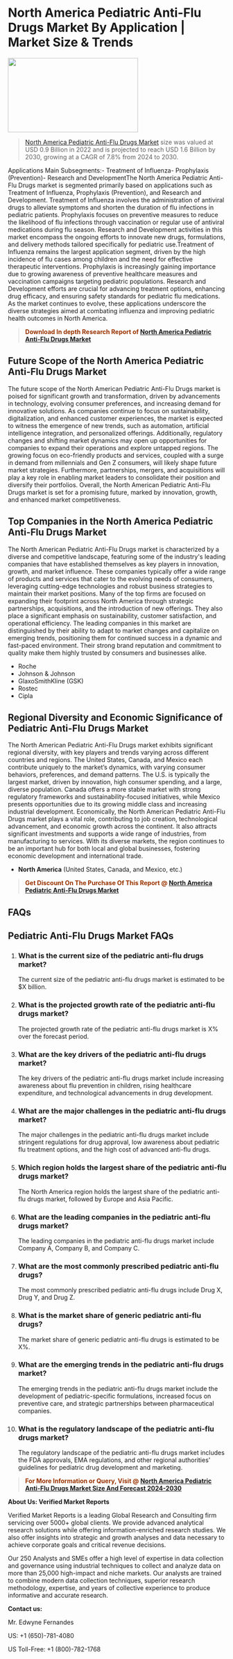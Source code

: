 <p><h1>North America Pediatric Anti-Flu Drugs Market By Application | Market Size & Trends</h1><p><img class="aligncenter size-medium wp-image-105565" src="https://ffe5etoiles.com/wp-content/uploads/2025/01/MST7-300x171.png" alt="" width="300" height="171" /></p><blockquote><p><a href="https://www.verifiedmarketreports.com/download-sample/?rid=374212&utm_source=Github-NA&utm_medium=389" target="_blank">North America Pediatric Anti-Flu Drugs Market</a> size was valued at USD 0.9 Billion in 2022 and is projected to reach USD 1.6 Billion by 2030, growing at a CAGR of 7.8% from 2024 to 2030.</p></blockquote>Applications Main Subsegments:- Treatment of Influenza- Prophylaxis (Prevention)- Research and DevelopmentThe North America Pediatric Anti-Flu Drugs market is segmented primarily based on applications such as Treatment of Influenza, Prophylaxis (Prevention), and Research and Development. Treatment of Influenza involves the administration of antiviral drugs to alleviate symptoms and shorten the duration of flu infections in pediatric patients. Prophylaxis focuses on preventive measures to reduce the likelihood of flu infections through vaccination or regular use of antiviral medications during flu season. Research and Development activities in this market encompass the ongoing efforts to innovate new drugs, formulations, and delivery methods tailored specifically for pediatric use.Treatment of Influenza remains the largest application segment, driven by the high incidence of flu cases among children and the need for effective therapeutic interventions. Prophylaxis is increasingly gaining importance due to growing awareness of preventive healthcare measures and vaccination campaigns targeting pediatric populations. Research and Development efforts are crucial for advancing treatment options, enhancing drug efficacy, and ensuring safety standards for pediatric flu medications. As the market continues to evolve, these applications underscore the diverse strategies aimed at combating influenza and improving pediatric health outcomes in North America.</p><blockquote><p><span style="color: #993300;"><strong>Download In depth Research Report of <a href="https://www.verifiedmarketreports.com/download-sample/?rid=374212&utm_source=Github-NA&utm_medium=389">North America Pediatric Anti-Flu Drugs Market</a></strong></span></p></blockquote><h2>Future Scope of the North America Pediatric Anti-Flu Drugs Market</h2><p>The future scope of the North American Pediatric Anti-Flu Drugs market is poised for significant growth and transformation, driven by advancements in technology, evolving consumer preferences, and increasing demand for innovative solutions. As companies continue to focus on sustainability, digitalization, and enhanced customer experiences, the market is expected to witness the emergence of new trends, such as automation, artificial intelligence integration, and personalized offerings. Additionally, regulatory changes and shifting market dynamics may open up opportunities for companies to expand their operations and explore untapped regions. The growing focus on eco-friendly products and services, coupled with a surge in demand from millennials and Gen Z consumers, will likely shape future market strategies. Furthermore, partnerships, mergers, and acquisitions will play a key role in enabling market leaders to consolidate their position and diversify their portfolios. Overall, the North American Pediatric Anti-Flu Drugs market is set for a promising future, marked by innovation, growth, and enhanced market competitiveness.</p><h2>Top Companies in the North America Pediatric Anti-Flu Drugs Market</h2><p>The North American Pediatric Anti-Flu Drugs market is characterized by a diverse and competitive landscape, featuring some of the industry's leading companies that have established themselves as key players in innovation, growth, and market influence. These companies typically offer a wide range of products and services that cater to the evolving needs of consumers, leveraging cutting-edge technologies and robust business strategies to maintain their market positions. Many of the top firms are focused on expanding their footprint across North America through strategic partnerships, acquisitions, and the introduction of new offerings. They also place a significant emphasis on sustainability, customer satisfaction, and operational efficiency. The leading companies in this market are distinguished by their ability to adapt to market changes and capitalize on emerging trends, positioning them for continued success in a dynamic and fast-paced environment. Their strong brand reputation and commitment to quality make them highly trusted by consumers and businesses alike.</p><p><ul><li>Roche </li><li> Johnson & Johnson </li><li> GlaxoSmithKline (GSK) </li><li> Rostec </li><li> Cipla</li></ul></p><h2>Regional Diversity and Economic Significance of Pediatric Anti-Flu Drugs Market</h2><p>The North American Pediatric Anti-Flu Drugs market exhibits significant regional diversity, with key players and trends varying across different countries and regions. The United States, Canada, and Mexico each contribute uniquely to the market’s dynamics, with varying consumer behaviors, preferences, and demand patterns. The U.S. is typically the largest market, driven by innovation, high consumer spending, and a large, diverse population. Canada offers a more stable market with strong regulatory frameworks and sustainability-focused initiatives, while Mexico presents opportunities due to its growing middle class and increasing industrial development. Economically, the North American Pediatric Anti-Flu Drugs market plays a vital role, contributing to job creation, technological advancement, and economic growth across the continent. It also attracts significant investments and supports a wide range of industries, from manufacturing to services. With its diverse markets, the region continues to be an important hub for both local and global businesses, fostering economic development and international trade.</p><ul> <li><strong>North America</strong> (United States, Canada, and Mexico, etc.)</li></ul><blockquote><p><span style="color: #993300;"><strong>Get Discount On The Purchase Of This Report @ <a href="https://www.verifiedmarketreports.com/ask-for-discount/?rid=374212&utm_source=Github-NA&utm_medium=389">North America Pediatric Anti-Flu Drugs Market</a></strong></span></p></blockquote><h2>FAQs</h2><p><h2>Pediatric Anti-Flu Drugs Market FAQs</h1><ol> <li> <h3>What is the current size of the pediatric anti-flu drugs market?</div><div></h3> <p>The current size of the pediatric anti-flu drugs market is estimated to be $X billion.</p> </li> <li> <h3>What is the projected growth rate of the pediatric anti-flu drugs market?</div><div></h3> <p>The projected growth rate of the pediatric anti-flu drugs market is X% over the forecast period.</p> </li> <li> <h3>What are the key drivers of the pediatric anti-flu drugs market?</div><div></h3> <p>The key drivers of the pediatric anti-flu drugs market include increasing awareness about flu prevention in children, rising healthcare expenditure, and technological advancements in drug development.</p> </li> <li> <h3>What are the major challenges in the pediatric anti-flu drugs market?</div><div></h3> <p>The major challenges in the pediatric anti-flu drugs market include stringent regulations for drug approval, low awareness about pediatric flu treatment options, and the high cost of advanced anti-flu drugs.</p> </li> <li> <h3>Which region holds the largest share of the pediatric anti-flu drugs market?</div><div></h3> <p>The North America region holds the largest share of the pediatric anti-flu drugs market, followed by Europe and Asia Pacific.</p> </li> <li> <h3>What are the leading companies in the pediatric anti-flu drugs market?</div><div></h3> <p>The leading companies in the pediatric anti-flu drugs market include Company A, Company B, and Company C.</p> </li> <li> <h3>What are the most commonly prescribed pediatric anti-flu drugs?</div><div></h3> <p>The most commonly prescribed pediatric anti-flu drugs include Drug X, Drug Y, and Drug Z.</p> </li> <li> <h3>What is the market share of generic pediatric anti-flu drugs?</div><div></h3> <p>The market share of generic pediatric anti-flu drugs is estimated to be X%.</p> </li> <li> <h3>What are the emerging trends in the pediatric anti-flu drugs market?</div><div></h3> <p>The emerging trends in the pediatric anti-flu drugs market include the development of pediatric-specific formulations, increased focus on preventive care, and strategic partnerships between pharmaceutical companies.</p> </li> <li> <h3>What is the regulatory landscape of the pediatric anti-flu drugs market?</div><div></h3> <p>The regulatory landscape of the pediatric anti-flu drugs market includes the FDA approvals, EMA regulations, and other regional authorities' guidelines for pediatric drug development and marketing.</p> </li></ol></body></html></p><blockquote><p><span style="color: #993300;"><strong>For More Information or Query, Visit @ <a href="https://www.verifiedmarketreports.com/product/pediatric-anti-flu-drugs-market/">North America Pediatric Anti-Flu Drugs Market Size And Forecast 2024-2030</a></strong></span></p></blockquote><p><strong>About Us: Verified Market Reports</strong></p><p>Verified Market Reports is a leading Global Research and Consulting firm servicing over 5000+ global clients. We provide advanced analytical research solutions while offering information-enriched research studies. We also offer insights into strategic and growth analyses and data necessary to achieve corporate goals and critical revenue decisions.</p><p>Our 250 Analysts and SMEs offer a high level of expertise in data collection and governance using industrial techniques to collect and analyze data on more than 25,000 high-impact and niche markets. Our analysts are trained to combine modern data collection techniques, superior research methodology, expertise, and years of collective experience to produce informative and accurate research.</p><p><strong>Contact us:</strong></p><p>Mr. Edwyne Fernandes</p><p>US: +1 (650)-781-4080</p><p>US Toll-Free: +1 (800)-782-1768</p>

